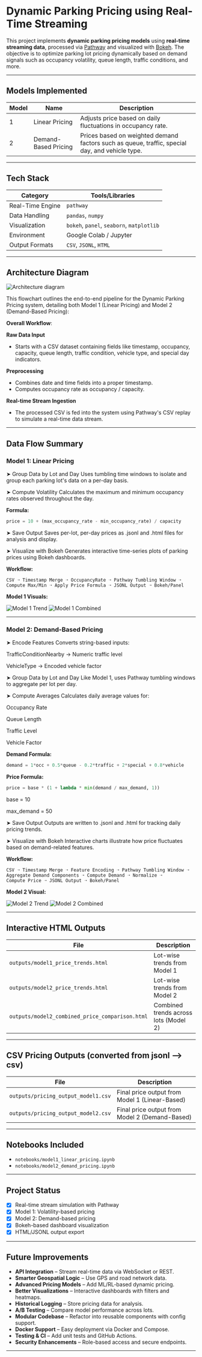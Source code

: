 
# Dynamic Parking Pricing using Real-Time Streaming

This project implements **dynamic parking pricing models** using **real-time streaming data**, processed via [Pathway](https://pathway.com) and visualized with [Bokeh](https://bokeh.org). The objective is to optimize parking lot pricing dynamically based on demand signals such as occupancy volatility, queue length, traffic conditions, and more.

---

## Models Implemented

| Model | Name                     | Description                                                                                    |
| ----- | ------------------------ | ---------------------------------------------------------------------------------------------- |
| 1     | Linear Pricing           | Adjusts price based on daily fluctuations in occupancy rate.                                   |
| 2     | Demand-Based Pricing     | Prices based on weighted demand factors such as queue, traffic, special day, and vehicle type. |

---

## Tech Stack

| Category         | Tools/Libraries                           |
| ---------------- | ----------------------------------------- |
| Real-Time Engine | `pathway`                                 |
| Data Handling    | `pandas`, `numpy`                         |
| Visualization    | `bokeh`, `panel`, `seaborn`, `matplotlib` |
| Environment      | Google Colab / Jupyter                    |
| Output Formats   | `CSV`, `JSONL`, `HTML`                    |

---

## Architecture Diagram

![Architecture diagram](architecture_diagram.png)

This flowchart outlines the end-to-end pipeline for the Dynamic Parking Pricing system, detailing both Model 1 (Linear Pricing) and Model 2 (Demand-Based Pricing):

**Overall Workflow**:

 **Raw Data Input**
 - Starts with a CSV dataset containing fields like timestamp, occupancy, capacity, queue length, traffic condition, vehicle type, and special day indicators.
   
 **Preprocessing**
 - Combines date and time fields into a proper timestamp.
 - Computes occupancy rate as occupancy / capacity.
   
 **Real-time Stream Ingestion**
 - The processed CSV is fed into the system using Pathway's CSV replay to simulate a real-time data stream.

---

## Data Flow Summary

### Model 1: Linear Pricing

➤ Group Data by Lot and Day
Uses tumbling time windows to isolate and group each parking lot's data on a per-day basis.

➤ Compute Volatility
Calculates the maximum and minimum occupancy rates observed throughout the day.

**Formula:**
```python
price = 10 + (max_occupancy_rate - min_occupancy_rate) / capacity
```
➤ Save Output
Saves per-lot, per-day prices as .jsonl and .html files for analysis and display.

➤ Visualize with Bokeh
Generates interactive time-series plots of parking prices using Bokeh dashboards.

**Workflow:**
```
CSV ➝ Timestamp Merge ➝ OccupancyRate ➝ Pathway Tumbling Window ➝
Compute Max/Min ➝ Apply Price Formula ➝ JSONL Output ➝ Bokeh/Panel
```

**Model 1 Visuals:**

![Model 1 Trend](outputs/model1_daily_price_plot.png)
![Model 1 Combined](outputs/model1_all_lots_price_trend.png)

---

### Model 2: Demand-Based Pricing

➤ Encode Features
Converts string-based inputs:

TrafficConditionNearby → Numeric traffic level

VehicleType → Encoded vehicle factor

➤ Group Data by Lot and Day
Like Model 1, uses Pathway tumbling windows to aggregate per lot per day.

➤ Compute Averages
Calculates daily average values for:

Occupancy Rate

Queue Length

Traffic Level

Vehicle Factor

**Demand Formula:**
```python
demand = 1*occ + 0.5*queue - 0.2*traffic + 2*special + 0.8*vehicle
```

**Price Formula:**
```python
price = base * (1 + lambda * min(demand / max_demand, 1))
```
base = 10

max_demand = 50

➤ Save Output
Outputs are written to .jsonl and .html for tracking daily pricing trends.

➤ Visualize with Bokeh
Interactive charts illustrate how price fluctuates based on demand-related features.

**Workflow:**
```
CSV ➝ Timestamp Merge ➝ Feature Encoding ➝ Pathway Tumbling Window ➝
Aggregate Demand Components ➝ Compute Demand ➝ Normalize ➝
Compute Price ➝ JSONL Output ➝ Bokeh/Panel
```

**Model 2 Visual:**

![Model 2 Trend](outputs/model2_daily_price_plot.png)
![Model 2 Combined](outputs/model2_price_trends.png)

---

## Interactive HTML Outputs

| File                                  | Description                          |
| ------------------------------------- | ------------------------------------ |
| `outputs/model1_price_trends.html`    | Lot-wise trends from Model 1         |
| `outputs/model2_price_trends.html`    | Lot-wise trends from Model 2         |
| `outputs/model2_combined_price_comparison.html` | Combined trends across lots (Model 2) |

---

## CSV Pricing Outputs (converted from jsonl --> csv)

| File                  | Description                      |
|-----------------------|----------------------------------|
| `outputs/pricing_output_model1.csv`  | Final price output from Model 1 (Linear-Based)   |
| `outputs/pricing_output_model2.csv`  | Final price output from Model 2 (Demand-Based)   |

---

## Notebooks Included

- `notebooks/model1_linear_pricing.ipynb`
- `notebooks/model2_demand_pricing.ipynb`

---


## Project Status

- [x] Real-time stream simulation with Pathway
- [x] Model 1: Volatility-based pricing
- [x] Model 2: Demand-based pricing
- [x] Bokeh-based dashboard visualization
- [x] HTML/JSONL output export

---

## Future Improvements

-  **API Integration** – Stream real-time data via WebSocket or REST.
-  **Smarter Geospatial Logic** – Use GPS and road network data.
-  **Advanced Pricing Models** – Add ML/RL-based dynamic pricing.
-  **Better Visualizations** – Interactive dashboards with filters and heatmaps.
-  **Historical Logging** – Store pricing data for analysis.
-  **A/B Testing** – Compare model performance across lots.
-  **Modular Codebase** – Refactor into reusable components with config support.
-  **Docker Support** – Easy deployment via Docker and Compose.
-  **Testing & CI** – Add unit tests and GitHub Actions.
-  **Security Enhancements** – Role-based access and secure endpoints.

---
